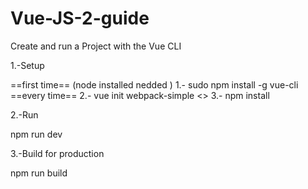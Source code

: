 # Vue-JS-2-guide

Create and run a Project with the Vue CLI

1.-Setup

==first time==
(node installed nedded )
1.- sudo npm install -g vue-cli
==every time==
2.- vue init webpack-simple <<project name>>
3.- npm install

2.-Run

npm run dev

3.-Build for production

npm run build 

